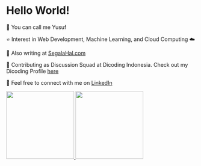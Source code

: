 # Hello World!

:wave: You can call me Yusuf

:star: Interest in Web Development, Machine Learning, and Cloud Computing :cloud:

:pencil: Also writing at [SegalaHal.com](https://segalahal.com) 

:speech_balloon: Contributing as Discussion Squad at Dicoding Indonesia. Check out my Dicoding Profile [here](https://dicoding.com/users/yusufsugiono)

:paperclip: Feel free to connect with me on [LinkedIn](https://www.linkedin.com/in/yusuf-sugiono-04b613185/)

<p align="left">
<a href="https://github.com/yusufsugiono">
  <img height="180em" src="https://github-readme-stats-eight-theta.vercel.app/api?username=yusufsugiono&show_icons=true&theme=algolia&include_all_commits=true&count_private=true"/>
  <img height="180em" src="https://github-readme-stats-eight-theta.vercel.app/api/top-langs/?username=yusufsugiono&layout=compact&langs_count=8&theme=algolia"/>
</a>
</p>
